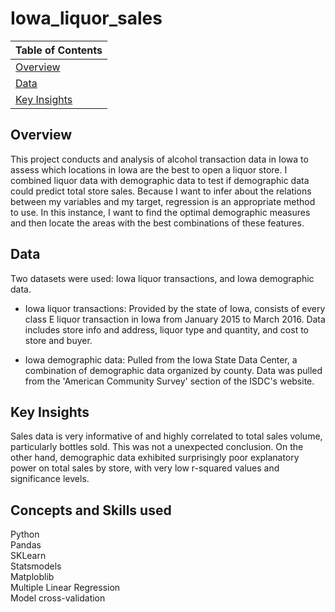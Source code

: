 # Iowa_liquor_sales

|Table of Contents |
|---|
| [Overview](#overview) |
| [Data](#data) |
| [Key Insights](#key-insights) |



## Overview
This project conducts and analysis of alcohol transaction data in Iowa to assess which locations in Iowa are the best to open a liquor store. I combined liquor data with demographic data to test if demographic data could predict total store sales. Because I want to infer about the relations between my variables and my target, regression is an appropriate method to use. In this instance, I want to find the optimal demographic measures and then locate the areas with the best combinations of these features.


## Data
Two datasets were used: Iowa liquor transactions, and Iowa demographic data.
- Iowa liquor transactions:
	Provided by the state of Iowa, consists of every class E liquor transaction in Iowa from January 2015 to March 2016. Data includes store info and address, liquor type and quantity, and cost to store and buyer.

- Iowa demographic data:
	Pulled from the Iowa State Data Center, a combination of demographic data organized by county. Data was pulled from the 'American Community Survey' section of the ISDC's website.


## Key Insights
Sales data is very informative of and highly correlated to total sales volume, particularly bottles sold. This was not a unexpected conclusion. On the other hand, demographic data exhibited surprisingly poor explanatory power on total sales by store, with very low r-squared values and significance levels.




## Concepts and Skills used
Python <br>
Pandas <br>
SKLearn <br>
Statsmodels <br>
Matploblib <br>
Multiple Linear Regression <br>
Model cross-validation <br>